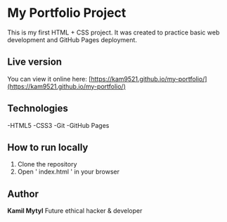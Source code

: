 # My Portfolio Project

This is my first HTML + CSS project.
It was created to practice basic web
development and GitHub Pages deployment.

## Live version

You can view it online here:
[https://kam9521.github.io/my-portfolio/](https://kam9521.github.io/my-portfolio/)

## Technologies

-HTML5
-CSS3
-Git
-GitHub Pages

## How to run locally

1. Clone the repository
2. Open ' index.html ' in your browser

## Author

**Kamil Mytyl**
Future ethical hacker & developer
